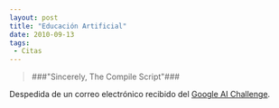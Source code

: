 ```yaml
---
layout: post
title: "Educación Artificial"
date: 2010-09-13
tags:
 - Citas
---
```


>###"Sincerely, The Compile Script"###
<p class="autor-cita">Despedida de un correo electrónico recibido del <a href="http://ai-contest.com/index.php">Google AI Challenge</a>.</p>
